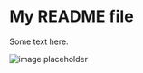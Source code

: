 # My README file

Some text here. 

![image placeholder](https://media0.giphy.com/media/vFKqnCdLPNOKc/giphy.gif)